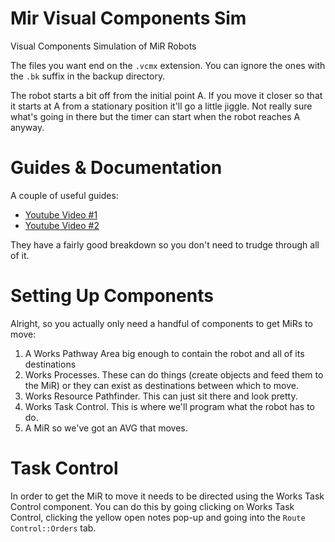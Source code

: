 # Mir Visual Components Sim
Visual Components Simulation of MiR Robots

The files you want end on the `.vcmx` extension. You can ignore the ones with the `.bk` suffix in the backup directory.

The robot starts a bit off from the initial point A. If you move it closer so that it starts at A from a stationary position it'll go a little jiggle. Not really sure what's going in there but the timer can start when the robot reaches A anyway.

# Guides & Documentation

A couple of useful guides: 

* [Youtube Video #1](https://www.youtube.com/watch?v=Tv_U-MA6mEQ)
* [Youtube Video #2](https://www.youtube.com/watch?v=4yT7kY3W0mU)

They have a fairly good breakdown so you don't need to trudge through all of it.

# Setting Up Components

Alright, so you actually only need a handful of components to get MiRs to move:
1. A Works Pathway Area big enough to contain the robot and all of its destinations
1. Works Processes. These can do things (create objects and feed them to the MiR) or they can exist as destinations between which to move.
1. Works Resource Pathfinder. This can just sit there and look pretty.
1. Works Task Control. This is where we'll program what the robot has to do.
1. A MiR so we've got an AVG that moves.


# Task Control

In order to get the MiR to move it needs to be directed using the Works Task Control component. You can do this by going clicking on Works Task Control, clicking the yellow open notes pop-up and going into the `Route Control::Orders` tab.






